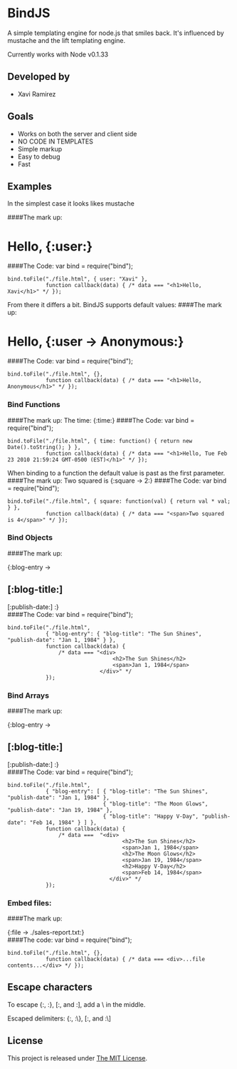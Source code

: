 # BindJS

A simple templating engine for node.js that smiles back.  It's influenced by mustache and the lift templating engine.

Currently works with Node v0.1.33

## Developed by
* Xavi Ramirez

## Goals
* Works on both the server and client side
* NO CODE IN TEMPLATES
* Simple markup
* Easy to debug
* Fast

## Examples
In the simplest case it looks likes mustache

####The mark up:
    <h1>Hello, {:user:}</h1>

####The Code:
    var bind = require("bind");

    bind.toFile("./file.html", { user: "Xavi" },
                function callback(data) { /* data === "<h1>Hello, Xavi</h1>" */ });

From there it differs a bit.  BindJS supports default values:
####The mark up:
    <h1>Hello, {:user -> Anonymous:}</h1>
####The Code:
    var bind = require("bind");
    
    bind.toFile("./file.html", {},
                function callback(data) { /* data === "<h1>Hello, Anonymous</h1>" */ });


### Bind Functions
####The mark up:
    <span>The time: {:time:}</span>
####The Code:
    var bind = require("bind");

    bind.toFile("./file.html", { time: function() { return new Date().toString(); } },
                function callback(data) { /* data === "<h1>Hello, Tue Feb 23 2010 21:59:24 GMT-0500 (EST)</h1>" */ });

When binding to a function the default value is past as the first parameter.
####The mark up:
    <span>Two squared is {:square -> 2:}</span>
####The Code:
    var bind = require("bind");

    bind.toFile("./file.html", { square: function(val) { return val * val; } },
                function callback(data) { /* data === "<span>Two squared is 4</span>" */ });

### Bind Objects
####The mark up:
    <div>{:blog-entry ->
        <h2>[:blog-title:]</h2>
        <span>[:publish-date:]</span>
    :}
    </div>
####The Code:
    var bind = require("bind");

    bind.toFile("./file.html", 
                { "blog-entry": { "blog-title": "The Sun Shines", "publish-date": "Jan 1, 1984" } },
                function callback(data) { 
                    /* data === "<div>
                                     <h2>The Sun Shines</h2>
                                     <span>Jan 1, 1984</span>
                                 </div>" */ 
                });

### Bind Arrays
####The mark up:
    <div>{:blog-entry ->
        <h2>[:blog-title:]</h2>
        <span>[:publish-date:]</span>
    :}
    </div>
####The Code:
    var bind = require("bind");

    bind.toFile("./file.html", 
                { "blog-entry": [ { "blog-title": "The Sun Shines", "publish-date": "Jan 1, 1984" },
                                  { "blog-title": "The Moon Glows", "publish-date": "Jan 19, 1984" },
                                  { "blog-title": "Happy V-Day", "publish-date": "Feb 14, 1984" } ] },
                function callback(data) { 
                    /* data ===  "<div>
                                        <h2>The Sun Shines</h2>
                                        <span>Jan 1, 1984</span>
                                        <h2>The Moon Glows</h2>
                                        <span>Jan 19, 1984</span>
                                        <h2>Happy V-Day</h2>
                                        <span>Feb 14, 1984</span>
                                    </div>" */ 
                });

### Embed files:
####The mark up:
    <div>{:file -> ./sales-report.txt:}</div>
####The code:
    var bind = require("bind");

    bind.toFile("./file.html", {}, 
                function callback(data) { /* data === <div>...file contents...</div> */ });
    
## Escape characters

To escape {:, :}, [:, and :], add a \ in the middle.

Escaped delimiters: {\:, :\\}, [\:, and :\\]

## License
This project is released under [The MIT License](http://www.opensource.org/licenses/mit-license.php).